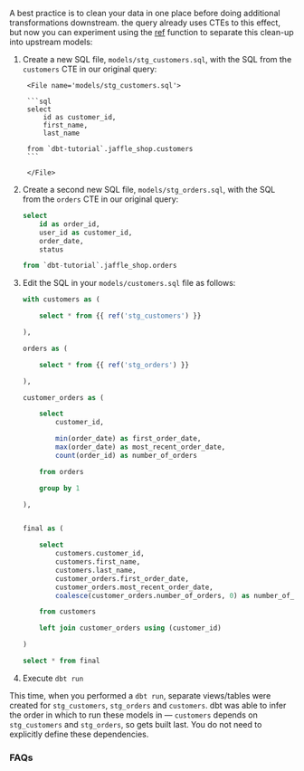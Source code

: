 A best practice is to clean your data in one place before doing additional transformations downstream. the query already uses CTEs to this effect, but now you can experiment using the [ref](ref) function to separate this clean-up into upstream models:

<div style={{maxWidth: '400px'}}>
<Lightbox src="/img/dbt-dag.png" title="The DAG we want for our dbt project" />
</div>

1. Create a new SQL file, `models/stg_customers.sql`, with the SQL from the `customers` CTE in our original query:

        <File name='models/stg_customers.sql'>

        ```sql
        select
            id as customer_id,
            first_name,
            last_name

        from `dbt-tutorial`.jaffle_shop.customers
        ```

        </File>

2. Create a second new SQL file, `models/stg_orders.sql`, with the SQL from the `orders` CTE in our original query:

    <File name='models/stg_orders.sql'>

    ```sql
    select
        id as order_id,
        user_id as customer_id,
        order_date,
        status

    from `dbt-tutorial`.jaffle_shop.orders
    ```

    </File>

3. Edit the SQL in your `models/customers.sql` file as follows:

    <File name='models/customers.sql'>

    ```sql
    with customers as (

        select * from {{ ref('stg_customers') }}

    ),

    orders as (

        select * from {{ ref('stg_orders') }}

    ),

    customer_orders as (

        select
            customer_id,

            min(order_date) as first_order_date,
            max(order_date) as most_recent_order_date,
            count(order_id) as number_of_orders

        from orders

        group by 1

    ),


    final as (

        select
            customers.customer_id,
            customers.first_name,
            customers.last_name,
            customer_orders.first_order_date,
            customer_orders.most_recent_order_date,
            coalesce(customer_orders.number_of_orders, 0) as number_of_orders

        from customers

        left join customer_orders using (customer_id)

    )

    select * from final
    ```

    </File>

4. Execute `dbt run`

This time, when you performed a `dbt run`, separate views/tables were created for `stg_customers`, `stg_orders` and `customers`. dbt was able to infer the order in which to run these models in — `customers` depends on `stg_customers` and `stg_orders`, so gets built last. You do not need to explicitly define these dependencies.

### FAQs

<FAQ src="run-one-model" />
<FAQ src="unique-model-names" />
<FAQ src="structure-a-project" alt_header="As I create more models, how should I keep my project organized? What should I name my models?" />

